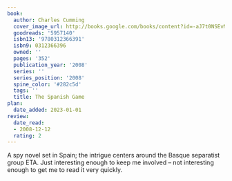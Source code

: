 ```yaml
---
book:
  author: Charles Cumming
  cover_image_url: http://books.google.com/books/content?id=-aJ7t0NSEvMC&printsec=frontcover&img=1&zoom=1&edge=curl&source=gbs_api
  goodreads: '5957140'
  isbn13: '9780312366391'
  isbn9: 0312366396
  owned: ''
  pages: '352'
  publication_year: '2008'
  series: ''
  series_position: '2008'
  spine_color: '#282c5d'
  tags: ''
  title: The Spanish Game
plan:
  date_added: 2023-01-01
review:
  date_read:
  - 2008-12-12
  rating: 2
---
```

A spy novel set in Spain; the intrigue centers around the Basque separatist group ETA. Just interesting enough to keep me involved – not interesting enough to get me to read it very quickly.
